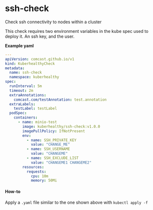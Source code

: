 # ssh-check
Check ssh connectivity to nodes within a cluster

This check requires two environment variables in the kube spec used to deploy it.  An ssh key, and the user.

**Example yaml**

```yaml
---
apiVersion: comcast.github.io/v1
kind: KuberhealthyCheck
metadata:
  name: ssh-check
  namespace: kuberhealthy
spec:
  runInterval: 5m
  timeout: 2m
  extraAnnotations:
    comcast.com/testAnnotation: test.annotation
  extraLabels:
    testLabel: testLabel
  podSpec:
    containers:
      - name: minio-test
        image: kuberhealthy/ssh-check:v1.0.0
        imagePullPolicy: IfNotPresent
        env:
          - name: SSH_PRIVATE_KEY
            value: "CHANGE_ME"
          - name: SSH_USERNAME
            value: "CHANGEME"
          - name: SSH_EXCLUDE_LIST
            value: "CHANGEME1 CHANGEME2"
        resources:
          requests:
            cpu: 10m
            memory: 50Mi
```

#### How-to

Apply a `.yaml` file similar to the one shown above with `kubectl apply -f`
